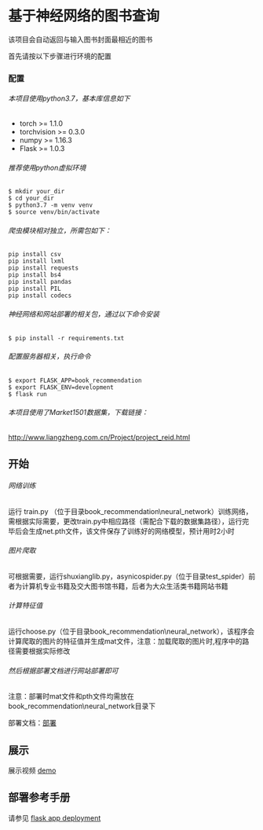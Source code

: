# 基于神经网络的图书查询
该项目会自动返回与输入图书封面最相近的图书



首先请按以下步骤进行环境的配置

### 配置

###### 本项目使用python3.7，基本库信息如下

- torch >= 1.1.0
- torchvision >= 0.3.0
- numpy >= 1.16.3
- Flask >= 1.0.3

###### 推荐使用python虚拟环境

```
$ mkdir your_dir
$ cd your_dir
$ python3.7 -m venv venv
$ source venv/bin/activate
```

###### 爬虫模块相对独立，所需包如下：

```
pip install csv
pip install lxml
pip install requests
pip install bs4
pip install pandas
pip install PIL
pip install codecs
```



###### 神经网络和网站部署的相关包，通过以下命令安装

```
$ pip install -r requirements.txt

```

###### 配置服务器相关，执行命令

```
$ export FLASK_APP=book_recommendation
$ export FLASK_ENV=development
$ flask run
```



###### 本项目使用了Market1501数据集，下载链接：

http://www.liangzheng.com.cn/Project/project_reid.html



## 开始

###### 网络训练

运行 train.py （位于目录book_recommendation\neural_network）训练网络，需根据实际需要，更改train.py中相应路径（需配合下载的数据集路径），运行完毕后会生成net.pth文件，该文件保存了训练好的网络模型，预计用时2小时



###### 图片爬取

可根据需要，运行shuxianglib.py，asynicospider.py（位于目录test_spider）前者为计算机专业书籍及交大图书馆书籍，后者为大众生活类书籍网站书籍



###### 计算特征值

运行choose.py（位于目录book_recommendation\neural_network），该程序会计算爬取的图片的特征值并生成mat文件，注意：加载爬取的图片时,程序中的路径需要根据实际修改



###### 然后根据部署文档进行网站部署即可

注意：部署时mat文件和pth文件均需放在book_recommendation\neural_network目录下

部署文档：[部署](部署文档.pdf)



## 展示

展示视频 [demo](demo/demo.mp4)



## 部署参考手册

请参见 [flask app deployment](http://flask.pocoo.org/docs/1.0/tutorial/deploy/)